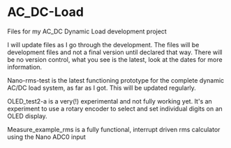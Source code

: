 # AC_DC-Load
Files for my AC_DC Dynamic Load development project

I will update files as I go through the development.
The files will be development files and not a final version until declared that way.
There will be no version control, what you see is the latest, look at the dates for more information.

Nano-rms-test is the latest functioning prototype for the complete dynamic AC/DC load system, as far as I got. This will be updated regularly.

OLED_test2-a is a very(!) experimental and not fully working yet. It's an experiment to use
a rotary encoder to select and set individual digits on an OLED display.

Measure_example_rms is a fully functional, interrupt driven rms calculator using the Nano ADC0 input
